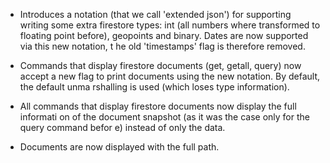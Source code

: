 - Introduces a notation (that we call 'extended json') for supporting writing
some extra firestore types: int (all numbers where transformed to floating point
before), geopoints and binary. Dates are now supported via this new notation, t
he old 'timestamps' flag is therefore removed. 
    
- Commands that display firestore documents (get, getall, query) now accept a
new flag to print documents using the new notation. By default, the default unma
rshalling is used (which loses type information).
    
- All commands that display firestore documents now display the full informati
on of the document snapshot (as it was the case only for the query command befor
e) instead of only the data.

- Documents are now displayed with the full path.

